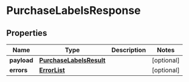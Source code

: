 # PurchaseLabelsResponse

## Properties
Name | Type | Description | Notes
------------ | ------------- | ------------- | -------------
**payload** | [**PurchaseLabelsResult**](PurchaseLabelsResult.md) |  |  [optional]
**errors** | [**ErrorList**](ErrorList.md) |  |  [optional]

